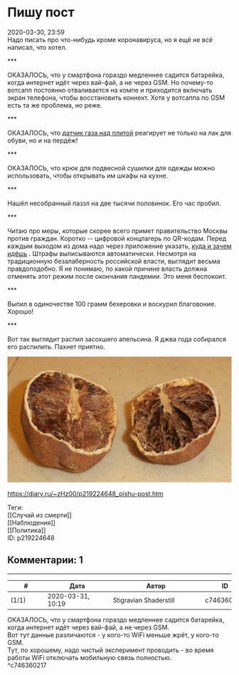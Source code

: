 Пишу пост
=========

  
2020-03-30, 23:59  
 Надо писать про что-нибудь кроме коронавируса, но я ещё не всё написал, что хотел.   
   
 \*\*\*   
   
 ОКАЗАЛОСЬ, что у смартфона гораздо медленнее садится батарейка, когда интернет идёт через вай-фай, а не через GSM. Но почему-то вотсапп постоянно отваливается на компе и приходится включать экран телефона, чтобы восстановить коннект. Хотя у вотсаппа по GSM есть та же проблема, но реже.   
   
 \*\*\*   
   
 ОКАЗАЛОСЬ, что  [датчик газа над плитой](No%20Smoking)  реагирует не только на лак для обуви, но и на пердёж!   
   
 \*\*\*   
   
 ОКАЗАЛОСЬ, что крюк для подвесной сушилки для одежды можно использовать, чтобы открывать им шкафы на кухне.   
   
 \*\*\*   
   
 Нашёл несобранный паззл на две тысячи половинок. Его час пробил.   
   
 \*\*\*   
   
 Читаю про меры, которые скорее всего примет правительство Москвы против граждан. Коротко -- цифровой концлагерь по QR-кодам. Перед каждым выходом из дома надо через приложение указать,  [куда и зачем идёшь](http://ostrov.info/delusion/573-mikhail-zhvanetsky-turnikety.html)  . Штрафы выписываются автоматически. Несмотря на традиционную безалаберность российской власти, выглядит весьма правдоподобно. Я не понимаю, по какой причине власть должна отменять этот режим после окончания пандемии. Это меня беспокоит.   
   
 \*\*\*   
   
 Выпил в одиночестве 100 грамм бехеровки и воскурил благовоние. Хорошо!   
   
 \*\*\*   
   
 Вот так выглядит распил засохшего апельсина. Я джва года собирался его распилить. Пахнет приятно.   
   
   [![](pics/plyZjEel.jpg)](https://i.imgur.com/plyZjEe.jpg)     
  
<https://diary.ru/~zHz00/p219224648_pishu-post.htm>  
  
Теги:  
[[Случай из смерти]]  
[[Наблюдения]]  
[[Политика]]  
ID: p219224648  


Комментарии: 1
--------------

  


---



|         #         |              Дата              |                     Автор                     |           ID           |
| --- | --- | --- | --- |
| (1/1) | 2020-03-31, 10:19 | Stigravian Shaderstill | c746360217 |

  
  ОКАЗАЛОСЬ, что у смартфона гораздо медленнее садится батарейка, когда интернет идёт через вай-фай, а не через GSM.    
 Вот тут данные различаются - у кого-то WiFi меньше жрёт, у кого-то GSM.   
 Тут, по хорошему, надо чистый эксперимент проводить - во время работы WiFi отключать мобильную связь полностью.   
 ^c746360217